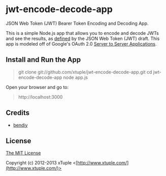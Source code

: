 jwt-encode-decode-app
==========================

JSON Web Token (JWT) Bearer Token Encoding and Decoding App.

This is a simple Node.js app that allows you to encode and decode JWTs and see the results, as [defined](http://tools.ietf.org/html/draft-ietf-oauth-json-web-token-06)
by the JSON Web Token (JWT) draft. This app is modeled off of Google's OAuth 2.0 [Server to Server Applications](https://developers.google.com/accounts/docs/OAuth2ServiceAccount).

Install and Run the App
------------------------------
> git clone git://github.com/xtuple/jwt-encode-decode-app.git
> cd jwt-encode-decode-app
> node app.js

Open your browser and go to:
> http://localhost:3000

## Credits

  - [bendiy](http://github.com/bendiy)

## License

[The MIT License](http://opensource.org/licenses/MIT)

Copyright (c) 2012-2013 xTuple <[http://www.xtuple.com/](http://www.xtuple.com/)>